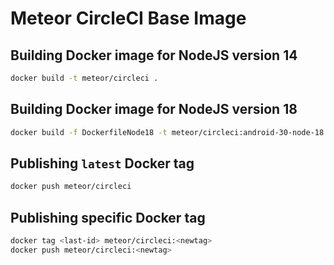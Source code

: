 # Meteor CircleCI Base Image

## Building Docker image for NodeJS version 14
```bash
docker build -t meteor/circleci .
```
## Building Docker image for NodeJS version 18
```bash
docker build -f DockerfileNode18 -t meteor/circleci:android-30-node-18 .
```

## Publishing `latest` Docker tag
```bash
docker push meteor/circleci
``` 
    
## Publishing specific Docker tag
```bash
docker tag <last-id> meteor/circleci:<newtag>
docker push meteor/circleci:<newtag>
```

